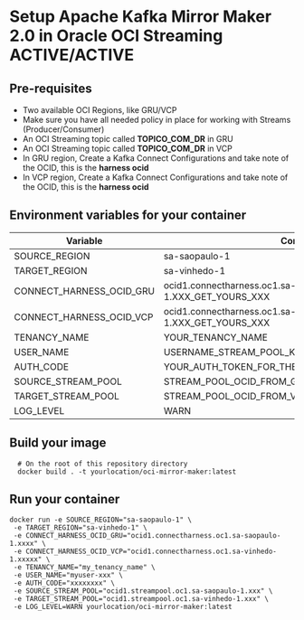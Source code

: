 # Setup Apache Kafka Mirror Maker 2.0 in Oracle OCI Streaming ACTIVE/ACTIVE

## Pre-requisites

- Two available OCI Regions, like GRU/VCP
- Make sure you have all needed policy in place for working with Streams (Producer/Consumer)
- An OCI Streaming topic called **TOPICO_COM_DR** in GRU
- An OCI Streaming topic called **TOPICO_COM_DR** in VCP
- In GRU region, Create a Kafka Connect Configurations and take note of the OCID, this is the **harness ocid**
- In VCP region, Create a Kafka Connect Configurations and take note of the OCID, this is the **harness ocid** 


## Environment variables for your container  

  | Variable | Content |
  |-----------------|------|
  |SOURCE_REGION | sa-saopaulo-1 |
  |TARGET_REGION | sa-vinhedo-1 | 
  |CONNECT_HARNESS_OCID_GRU | ocid1.connectharness.oc1.sa-saopaulo-1.XXX_GET_YOURS_XXX | 
  |CONNECT_HARNESS_OCID_VCP | ocid1.connectharness.oc1.sa-vinhedo-1.XXX_GET_YOURS_XXX | 
  |TENANCY_NAME | YOUR_TENANCY_NAME |
  |USER_NAME | USERNAME_STREAM_POOL_KAFKA_CONNECTION_SETTINGS | 
  |AUTH_CODE | YOUR_AUTH_TOKEN_FOR_THE_USER |
  |SOURCE_STREAM_POOL | STREAM_POOL_OCID_FROM_GRU | 
  |TARGET_STREAM_POOL| STREAM_POOL_OCID_FROM_VCP |
  |LOG_LEVEL | WARN | 

## Build your image
```
  # On the root of this repository directory
  docker build . -t yourlocation/oci-mirror-maker:latest 
```

## Run your container
```
docker run -e SOURCE_REGION="sa-saopaulo-1" \
 -e TARGET_REGION="sa-vinhedo-1" \
 -e CONNECT_HARNESS_OCID_GRU="ocid1.connectharness.oc1.sa-saopaulo-1.xxxx" \
 -e CONNECT_HARNESS_OCID_VCP="ocid1.connectharness.oc1.sa-vinhedo-1.xxxxx" \
 -e TENANCY_NAME="my_tenancy_name" \
 -e USER_NAME="myuser-xxx" \
 -e AUTH_CODE="xxxxxxxx" \
 -e SOURCE_STREAM_POOL="ocid1.streampool.oc1.sa-saopaulo-1.xxx" \
 -e TARGET_STREAM_POOL="ocid1.streampool.oc1.sa-vinhedo-1.xxx" \
 -e LOG_LEVEL=WARN yourlocation/oci-mirror-maker:latest 
```

